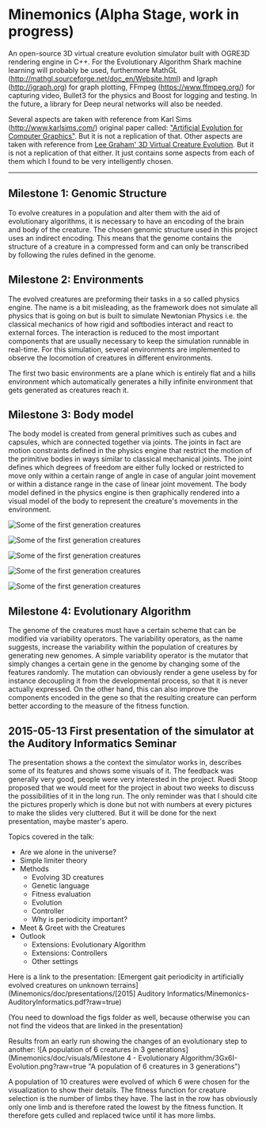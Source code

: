 # Minemonics (Alpha Stage, work in progress)

An open-source 3D virtual creature evolution simulator built with OGRE3D rendering engine in C++. For the Evolutionary Algorithm Shark machine learning will probably be used, furthermore MathGL (http://mathgl.sourceforge.net/doc_en/Website.html) and Igraph (http://igraph.org) for graph plotting, FFmpeg (https://www.ffmpeg.org/) for capturing video, Bullet3 for the physics and Boost for logging and testing. In the future, a library for Deep neural networks will also be needed.

Several aspects are taken with reference from Karl Sims (http://www.karlsims.com/) original paper called: ["Artificial Evolution for Computer Graphics"](http://www.karlsims.com/papers/siggraph91.html). But it is not a replication of that. Other aspects are taken with reference from [Lee Graham' 3D Virtual Creature Evolution](https://en.wikipedia.org/wiki/3D_Virtual_Creature_Evolution). But it is not a replication of that either. It just contains some aspects from each of them which I found to be very intelligently chosen. 

***



## Milestone 1: Genomic Structure

To evolve creatures in a population and alter them with the aid of evolutionary algorithms, it is necessary to have an encoding of the brain and body of the creature. The chosen genomic structure used in this project uses an indirect encoding. This means that the genome contains the structure of a creature in a compressed form and can only be transcribed by following the rules defined in the genome. 


## Milestone 2: Environments

The evolved creatures are preforming their tasks in a so called physics engine. The name is a bit misleading, as the framework does not simulate all physics that is going on but is built to simulate Newtonian Physics i.e. the classical mechanics of how rigid and softbodies interact and react to external forces. The interaction is reduced to the most important components that are usually necessary to keep the simulation runnable in real-time. For this simulation, several environments are implemented to observe the locomotion of creatures in different environments.

The first two basic environments are a plane which is entirely flat and a hills environment which automatically generates a hilly infinite environment that gets generated as creatures reach it.


## Milestone 3: Body model

The body model is created from general primitives such as cubes and capsules, which are connected together via joints. The joints in fact are motion constraints defined in the physics engine that restrict the motion of the primitive bodies in ways similar to classical mechanical joints. The joint defines which degrees of freedom are either fully locked or restricted to move only within a certain range of angle in case of angular joint movement or within a distance range in the case of linear joint movement. The body model defined in the physics engine is then graphically rendered into a visual model of the body to represent the creature's movements in the environment.

![Some of the first generation creatures](Minemonics/doc/presentations/%5B2015%5D%20Auditory%20Informatics/figs/creatures/Minemonics-05112015_184631057.jpg?raw=true "Some of the first generation creatures")

![Some of the first generation creatures](Minemonics/doc/presentations/%5B2015%5D%20Auditory%20Informatics/figs/creatures/Minemonics-05112015_190654362.jpg?raw=true "Some of the first generation creatures")

![Some of the first generation creatures](Minemonics/doc/presentations/%5B2015%5D%20Auditory%20Informatics/figs/creatures/Minemonics-05112015_190853660.jpg?raw=true "Some of the first generation creatures")

![Some of the first generation creatures](Minemonics/doc/presentations/%5B2015%5D%20Auditory%20Informatics/figs/creatures/Minemonics-05112015_190947481.jpg?raw=true "Some of the first generation creatures")


![Some of the first generation creatures](Minemonics/doc/presentations/%5B2015%5D%20Auditory%20Informatics/figs/creatures/Minemonics-05112015_191706383.jpg?raw=true "Some of the first generation creatures")

## Milestone 4: Evolutionary Algorithm

The genome of the creatures must have a certain scheme that can be modified via variability operators. The variability operators, as the name suggests, increase the variability within the population of creatures by generating new genomes. A simple variability operator is the mutator that simply changes a certain gene in the genome by changing some of the features randomly. The mutation can obviously render a gene useless by for instance decoupling it from the developmental process, so that it is never actually expressed. On the other hand, this can also improve the components encoded in the gene so that the resulting creature can perform better according to the measure of the fitness function.

## 2015-05-13 First presentation of the simulator at the Auditory Informatics Seminar
The presentation shows a the context the simulator works in, describes some of its features and shows some visuals of it. The feedback was generally very good, people were very interested in the project. Ruedi Stoop proposed that we would meet for the project in about two weeks to discuss the possibilities of it in the long run. The only reminder was that I should cite the pictures properly which is done but not with numbers at every pictures to make the slides very cluttered. But it will be done for the next presentation, maybe master's apero.

Topics covered in the talk:

* Are we alone in the universe?
* Simple limiter theory
* Methods
    * Evolving 3D creatures
    * Genetic language
    * Fitness evaluation
    * Evolution
    * Controller
    * Why is periodicity important?
* Meet \& Greet with the Creatures
* Outlook
    * Extensions: Evolutionary Algorithm
    * Extensions: Controllers
    * Other settings

Here is a link to the presentation: [Emergent gait periodicity in artificially evolved creatures on unknown terrains](Minemonics/doc/presentations/[2015] Auditory Informatics/Minemonics-AuditoryInformatics.pdf?raw=true)

(You need to download the figs folder as well, because otherwise you can not find the videos that are linked in the presentation)

Results from an early run showing the changes of an evolutionary step to another:
![A population of 6 creatures in 3 generations](Minemonics/doc/visuals/Milestone 4 - Evolutionary Algorithm/3Gx6I-Evolution.png?raw=true "A population of 6 creatures in 3 generations")

A population of 10 creatures were evolved of which 6 were chosen for the visualization to show their details.
The fitness function for creature selection is the number of limbs they have. The last in the row has obviously only one limb and is therefore rated the lowest by the fitness function. It therefore gets culled and replaced twice until it has more limbs.

<!---
## Milestone 5: Graphs and Data Logging

To be defined. Come back in May.


## Milestone 6: Experiments on Gait Periodicity
To be defined. Come back in May.


## Milestone 7: Sensory Feedback
To be defined. Come back in June.


## Milestone 8: Neural Controllers
To be defined. Come back in June.


## Milestone 9: Reinforcement Learning
To be defined. Come back in July.
-->

